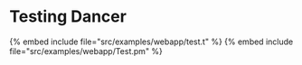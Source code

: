 # Testing Dancer


{% embed include file="src/examples/webapp/test.t" %}
{% embed include file="src/examples/webapp/Test.pm" %}



